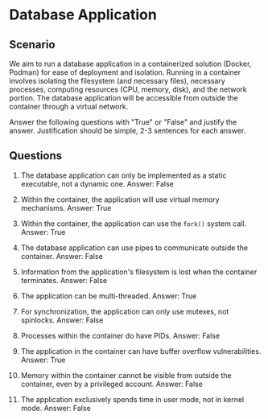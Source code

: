 # Database Application

## Scenario

We aim to run a database application in a containerized solution (Docker, Podman) for ease of deployment and isolation.
Running in a container involves isolating the filesystem (and necessary files), necessary processes, computing resources (CPU, memory, disk), and the network portion.
The database application will be accessible from outside the container through a virtual network.

Answer the following questions with "True" or "False" and justify the answer.
Justification should be simple, 2-3 sentences for each answer.

## Questions

1. The database application can only be implemented as a static executable, not a dynamic one.
Answer: False

1. Within the container, the application will use virtual memory mechanisms.
Answer: True

1. Within the container, the application can use the `fork()` system call.
Answer: True

1. The database application can use pipes to communicate outside the container.
Answer: False

1. Information from the application's filesystem is lost when the container terminates.
Answer: False

1. The application can be multi-threaded.
Answer: True

1. For synchronization, the application can only use mutexes, not spinlocks.
Answer: False

1. Processes within the container do have PIDs.
Answer: False

1. The application in the container can have buffer overflow vulnerabilities.
Answer: True

1. Memory within the container cannot be visible from outside the container, even by a privileged account.
Answer: False

1. The application exclusively spends time in user mode, not in kernel mode.
Answer: False

